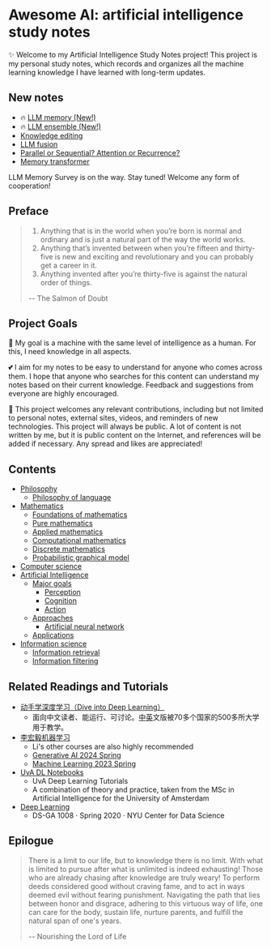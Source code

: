 # Awesome AI: artificial intelligence study notes

✨ Welcome to my Artificial Intelligence Study Notes project! This project is my personal study notes, which records and organizes all the machine learning knowledge I have learned with long-term updates.

## New notes

- 🔥 [LLM memory (New!)](4.%20Artificial%20intelligence/1.%20Major%20goals/Cognition/Memory/LLM%20memory%20survey.md)
- 🔥 [LLM ensemble (New!)](4.%20Artificial%20intelligence/2.%20Approaches/Artificial%20neural%20network/Large%20language%20model/LLM%20fusion/LLM%20ensemble.md)
- [Knowledge editing](4.%20Artificial%20intelligence/2.%20Approaches/Artificial%20neural%20network/Large%20language%20model/Knowledge%20editing.md)
- [LLM fusion](4.%20Artificial%20intelligence/2.%20Approaches/Artificial%20neural%20network/Large%20language%20model/LLM%20fusion/LLM%20fusion.md)
- [Parallel or Sequential? Attention or Recurrence?](4.%20Artificial%20intelligence/2.%20Approaches/Artificial%20neural%20network/Parallel%20or%20Sequential.md)
- [Memory transformer](4.%20Artificial%20intelligence/2.%20Approaches/Artificial%20neural%20network/Large%20language%20model/Transformer/Memory%20transformer.md)

LLM Memory Survey is on the way. Stay tuned! Welcome any form of cooperation!

## Preface

> 1. Anything that is in the world when you’re born is normal and ordinary and is just a natural part of the way the world works.
> 2. Anything that’s invented between when you’re fifteen and thirty-five is new and exciting and revolutionary and you can probably get a career in it.
> 3. Anything invented after you’re thirty-five is against the natural order of things.
> 
> -- The Salmon of Doubt

## Project Goals

👀 My goal is a machine with the same level of intelligence as a human. For this, I need knowledge in all aspects.

💕 I aim for my notes to be easy to understand for anyone who comes across them. I hope that anyone who searches for this content can understand my notes based on their current knowledge. Feedback and suggestions from everyone are highly encouraged.

🤗 This project welcomes any relevant contributions, including but not limited to personal notes, external sites, videos, and reminders of new technologies. This project will always be public. A lot of content is not written by me, but it is public content on the Internet, and references will be added if necessary. Any spread and likes are appreciated!

## Contents

- [Philosophy](1.%20Philosophy/Philosophy.md)
	- [Philosophy of language](1.%20Philosophy/Philosophy%20of%20language/Philosophy%20of%20language.md)
- [Mathematics](2.%20Mathematics/Mathematics.md)
	- [Foundations of mathematics](2.%20Mathematics/0.%20Foundations%20of%20mathematics/Foundations%20of%20mathematics.md)
	- [Pure mathematics](2.%20Mathematics/1.%20Pure%20mathematics/Pure%20mathematics.md)
	- [Applied mathematics‎](2.%20Mathematics/2.%20Applied%20mathematics%E2%80%8E/Applied%20mathematics%E2%80%8E.md)
	- [Computational mathematics](2.%20Mathematics/3.%20Computational%20mathematics/Computational%20mathematics.md)
	- [Discrete mathematics](2.%20Mathematics/4.%20Discrete%20mathematics/Discrete%20mathematics.md)
	- [Probabilistic graphical model](2.%20Mathematics/Probabilistic%20graphical%20model/Probabilistic%20graphical%20model.md)
- [Computer science](3.%20Computer%20science/Computer%20science.md)
- [Artificial Intelligence](4.%20Artificial%20intelligence/Artificial%20Intelligence.md)
	- [Major goals](4.%20Artificial%20intelligence/1.%20Major%20goals/Major%20goals.md)
		- [Perception](4.%20Artificial%20intelligence/1.%20Major%20goals/Perception/Perception.md)
		- [Cognition](4.%20Artificial%20intelligence/1.%20Major%20goals/Cognition/Cognition.md)
		- [Action](4.%20Artificial%20intelligence/1.%20Major%20goals/Action/Action.md)
	- [Approaches](4.%20Artificial%20intelligence/2.%20Approaches/Approaches.md)
		- [Artificial neural network](4.%20Artificial%20intelligence/2.%20Approaches/Artificial%20neural%20network/Artificial%20neural%20network.md)
	- [Applications](4.%20Artificial%20intelligence/3.%20Applications/Applications.md)
- [Information science](5.%20Information%20science/Information%20science.md)
	- [Information retrieval](5.%20Information%20science/Information%20retrieval/Information%20retrieval.md)
	- [Information filtering](5.%20Information%20science/Information%20filtering/Information%20filtering.md)


## Related Readings and Tutorials

- [动手学深度学习（Dive into Deep Learning）](https://d2l.ai/)
	- 面向中文读者、能运行、可讨论。[中](https://github.com/d2l-ai/d2l-zh)[英](https://github.com/d2l-ai/d2l-en)文版被70多个国家的500多所大学用于教学。
- [李宏毅机器学习](https://www.youtube.com/@HungyiLeeNTU)
	- Li's other courses are also highly recommended
	- [Generative AI 2024 Spring](https://speech.ee.ntu.edu.tw/~hylee/genai/2024-spring.php)
	- [Machine Learning 2023 Spring](https://speech.ee.ntu.edu.tw/~hylee/ml/2023-spring.php)
- [UvA DL Notebooks](https://uvadlc-notebooks.readthedocs.io/en/latest/index.html)
	- UvA Deep Learning Tutorials
	- A combination of theory and practice, taken from the MSc in Artificial Intelligence for the University of Amsterdam
- [Deep Learning](https://atcold.github.io/pytorch-Deep-Learning/)
	- DS-GA 1008 · Spring 2020 · NYU Center for Data Science



## Epilogue

> There is a limit to our life, but to knowledge there is no limit. With what is limited to pursue after what is unlimited is indeed exhausting! Those who are already chasing after knowledge are truly weary! To perform deeds considered good without craving fame, and to act in ways deemed evil without fearing punishment. Navigating the path that lies between honor and disgrace, adhering to this virtuous way of life, one can care for the body, sustain life, nurture parents, and fulfill the natural span of one's years.
> 
> -- Nourishing the Lord of Life